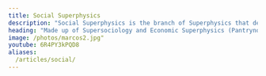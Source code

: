 ```yaml
---
title: Social Superphysics
description: "Social Superphysics is the branch of Superphysics that deals with the soul of society. It is divided into Supersociology and Pantrynomics"
heading: "Made up of Supersociology and Economic Superphysics (Pantrynomics)"
image: /photos/marcos2.jpg"
youtube: 6R4PY3kPQD8
aliases:
  /articles/social/
---
```


